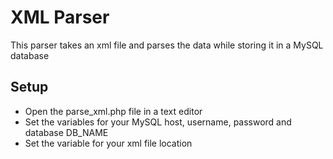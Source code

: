 XML Parser
========

This parser takes an xml file and parses the data while storing it
in a MySQL database

## Setup

* Open the parse_xml.php file in a text editor
* Set the variables for your MySQL host, username, password and database DB_NAME
* Set the variable for your xml file location
